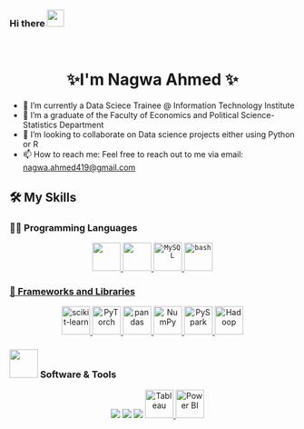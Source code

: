 ### Hi there  <img src="https://media.giphy.com/media/hvRJCLFzcasrR4ia7z/giphy.gif" width="30"></h1>
<br/>


<h1 align="center">
✨I'm Nagwa Ahmed ✨
 </h1>
 

 - 🔭 I’m currently a Data Sciece Trainee @ Information Technology Institute
 - 🌱 I’m a graduate of the Faculty of Economics and Political Science- Statistics Department
 - 👯 I’m looking to collaborate on Data science projects either using Python or R
 - 📫 How to reach me: Feel free to reach out to me via email: nagwa.ahmed419@gmail.com


## 🛠️ My Skills

### 👨‍💻 Programming Languages

<p align="center">
  <a href="https://www.python.org" target="_blank">
    <img src="https://skillicons.dev/icons?i=py" height="50">
  </a>
  <a href="https://www.r-project.org" target="_blank">
    <img src="https://skillicons.dev/icons?i=r" height="50">
   	<code><img width="50" src="https://user-images.githubusercontent.com/25181517/183896128-ec99105a-ec1a-4d85-b08b-1aa1620b2046.png" alt="MySQL" title="MySQL"/></code>
   	<code><img width="50" src="https://user-images.githubusercontent.com/25181517/192158606-7c2ef6bd-6e04-47cf-b5bc-da2797cb5bda.png" alt="bash" title="bash"/></code>


</p>

### 🧰 Frameworks and Libraries

<p  align="center">
<a href="#">
  <img alt="scikit-learn" src="https://upload.wikimedia.org/wikipedia/commons/thumb/0/05/Scikit_learn_logo_small.svg/1200px-Scikit_learn_logo_small.svg.png" width="50px" height="50px">
</a>
 <a href="#">
  <img alt="PyTorch" src="https://upload.wikimedia.org/wikipedia/commons/thumb/9/96/Pytorch_logo.png/1200px-Pytorch_logo.png" width="50px" height="50px">
</a>

 <a href="#">
  <img alt="pandas" src="https://github.com/get-icon/geticon/raw/master/icons/pandas-icon.svg" width="50px" height="50px">
</a>

<a href="#">
  <img alt="NumPy" src="https://github.com/get-icon/geticon/raw/master/icons/numpy-icon.svg" width="50px" height="50px">
</a>
<a href="#">
  <img alt="PySpark" src="https://upload.wikimedia.org/wikipedia/commons/thumb/f/f3/Apache_Spark_logo.svg/1200px-Apache_Spark_logo.svg.png" width="50px" height="50px">
</a>
    <a href="#"><img alt="Hadoop" src="https://github.com/get-icon/geticon/raw/master/icons/hadoop.svg" width="50px" height="50px"></a>

</p>

 ### <picture> <img src = "https://github.com/7oSkaaa/7oSkaaa/blob/main/Images/Software_Tools.gif?raw=true" width = 50px>  </picture> Software & Tools
 
<p align="center">
  &emsp;
    <a href="#"><img src="https://skillicons.dev/icons?i=git" /></a> 
    <a href="#"><img src="https://skillicons.dev/icons?i=docker" /></a> 
    <a href="#"><img src="https://skillicons.dev/icons?i=vscode" /></a>
 <a href="#">
  <img alt="Tableau" src="https://www.tableau.com/sites/default/files/pages/tableaulogo_highres.png" width="50px" height="50px">
</a>

 <a href="#">
  <img src="https://upload.wikimedia.org/wikipedia/commons/c/c9/Power_bi_logo_black.svg" alt="Power BI" width="50px" height="50px">
</a>

 
